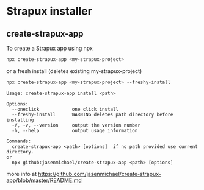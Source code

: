 # Strapux installer
## create-strapux-app
To create a Strapux app using npx
```bash 
npx create-strapux-app <my-strapux-project>
```
or a fresh install (deletes existing my-strapux-project)
```bash 
npx create-strapux-app <my-strapux-project> --freshy-install
```

```
Usage: create-strapux-app install <path>

Options:
  --oneclick            one click install
  --freshy-install      WARNING deletes path directory before installing
  -V, -v, --version     output the version number
  -h, --help            output usage information

Commands:
  create-strapux-app <path> [options]  if no path provided use current directory.
or
  npx github:jasenmichael/create-strapux-app <path> [options]

```

more info at https://github.com/jasenmichael/create-strapux-app/blob/master/README.md
